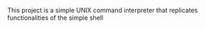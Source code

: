 This project is a simple UNIX command interpreter that replicates functionalities of the simple shell

